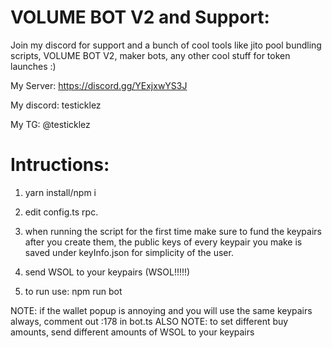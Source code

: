 # VOLUME BOT V2 and Support:
Join my discord for support and a bunch of cool tools like jito pool bundling scripts, VOLUME BOT V2, maker bots, any other cool stuff for token launches :)

My Server: https://discord.gg/YExjxwYS3J

My discord: testicklez

My TG: @testicklez

# Intructions:

1. yarn install/npm i

2. edit config.ts rpc.

3. when running the script for the first time make sure to fund the keypairs after you create them, the public keys of every keypair you make is saved under keyInfo.json for simplicity of the user.

4. send WSOL to your keypairs (WSOL!!!!!)

5. to run use: npm run bot

NOTE: if the wallet popup is annoying and you will use the same keypairs always, comment out :178 in bot.ts
ALSO NOTE: to set different buy amounts, send different amounts of WSOL to your keypairs
